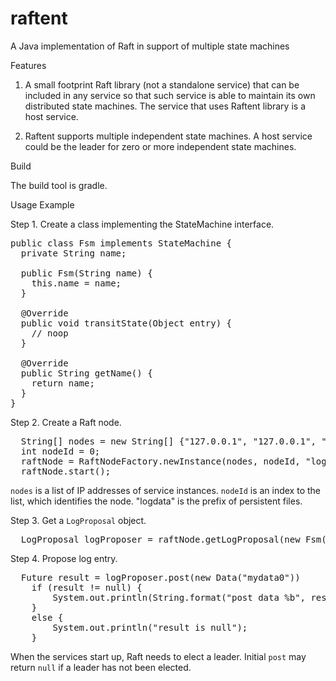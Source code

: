 # raftent
A Java implementation of Raft in support of multiple state machines

Features

1. A small footprint Raft library (not a standalone service) that can be included in any service so that such service is able to maintain its own distributed state machines. The service that uses Raftent library is a host service.

2. Raftent supports multiple independent state machines. A host service could be the leader for zero or more independent state machines.

Build

The build tool is gradle.

Usage Example

Step 1. Create a class implementing the StateMachine interface.
<pre>
public class Fsm implements StateMachine {
  private String name;

  public Fsm(String name) {
    this.name = name;
  }

  @Override
  public void transitState(Object entry) {
    // noop
  }

  @Override
  public String getName() {
    return name;
  }		
}
</pre>

Step 2. Create a Raft node.
<pre>
  String[] nodes = new String[] {"127.0.0.1", "127.0.0.1", "127.0.0.1"};
  int nodeId = 0;
  raftNode = RaftNodeFactory.newInstance(nodes, nodeId, "logdata").newRaftNode();
  raftNode.start();
</pre>
<code>nodes</code> is a list of IP addresses of service instances. <code>nodeId</code> is an index to the list, which identifies the node. "logdata" is the prefix of persistent files.

Step 3. Get a <code>LogProposal</code> object.
<pre>
  LogProposal logProposer = raftNode.getLogProposal(new Fsm("fsm0");
</pre>

Step 4. Propose log entry.
<pre>
  Future<Boolean> result = logProposer.post(new Data("mydata0"))
	if (result != null) {
		System.out.println(String.format("post data %b", result.get()));
	}
	else {
		System.out.println("result is null");
	}
</pre>
When the services start up, Raft needs to elect a leader. Initial <code>post</code> may return <code>null</code> if a leader has not been elected.
